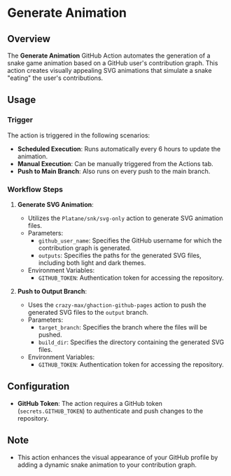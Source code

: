 # Generate Animation

## Overview

The **Generate Animation** GitHub Action automates the generation of a snake game animation based on a GitHub user's contribution graph. This action creates visually appealing SVG animations that simulate a snake "eating" the user's contributions.

## Usage

### Trigger

The action is triggered in the following scenarios:

- **Scheduled Execution**: Runs automatically every 6 hours to update the animation.
- **Manual Execution**: Can be manually triggered from the Actions tab.
- **Push to Main Branch**: Also runs on every push to the main branch.

### Workflow Steps

1. **Generate SVG Animation**:
   - Utilizes the `Platane/snk/svg-only` action to generate SVG animation files.
   - Parameters:
     - `github_user_name`: Specifies the GitHub username for which the contribution graph is generated.
     - `outputs`: Specifies the paths for the generated SVG files, including both light and dark themes.
   - Environment Variables:
     - `GITHUB_TOKEN`: Authentication token for accessing the repository.

2. **Push to Output Branch**:
   - Uses the `crazy-max/ghaction-github-pages` action to push the generated SVG files to the `output` branch.
   - Parameters:
     - `target_branch`: Specifies the branch where the files will be pushed.
     - `build_dir`: Specifies the directory containing the generated SVG files.
   - Environment Variables:
     - `GITHUB_TOKEN`: Authentication token for accessing the repository.

## Configuration

- **GitHub Token**: The action requires a GitHub token (`secrets.GITHUB_TOKEN`) to authenticate and push changes to the repository.

## Note

- This action enhances the visual appearance of your GitHub profile by adding a dynamic snake animation to your contribution graph.

